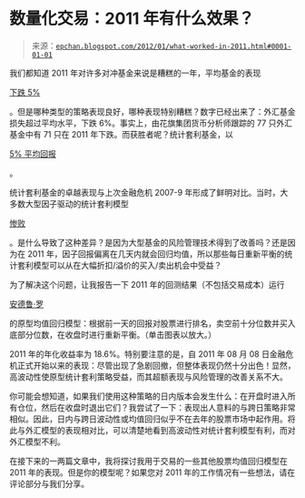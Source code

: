<!--yml

category: 未分类

date: 2024-05-12 19:02:09

-->

# 数量化交易：2011 年有什么效果？

> 来源：[`epchan.blogspot.com/2012/01/what-worked-in-2011.html#0001-01-01`](http://epchan.blogspot.com/2012/01/what-worked-in-2011.html#0001-01-01)

我们都知道 2011 年对许多对冲基金来说是糟糕的一年，平均基金的表现

[下跌 5%](http://online.wsj.com/article/SB10001424052970203806504577180941947811200.html)

。但是哪种类型的策略表现良好，哪种表现特别糟糕？数字已经出来了：外汇基金损失超过平均水平，下跌 6%。事实上，由花旗集团货币分析师跟踪的 77 只外汇基金中有 71 只在 2011 年下跌。而获胜者呢？统计套利基金，以

[5% 平均回报](http://www.bloomberg.com/news/2012-01-10/chase-coleman-channels-ancestor-stuyvesant-with-45-robertson-like-return.html)

。

统计套利基金的卓越表现与上次金融危机 2007-9 年形成了鲜明对比。当时，大多数大型因子驱动的统计套利模型

[惨败](http://epchan.blogspot.com/2007/08/readers-comment-on-quant-funds-losses.html)

。是什么导致了这种差异？是因为大型基金的风险管理技术得到了改善吗？还是因为在 2011 年，因子回报偏离在几天内就会回归均值，所以那些每日重新平衡的统计套利模型可以从在大幅折扣/溢价的买入/卖出机会中受益？

为了解决这个问题，让我报告一下 2011 年的回测结果（不包括交易成本）运行

[安德鲁·罗](http://epchan.blogspot.com/2007/10/how-mean-reversion-strategy-performed.html)

的原型均值回归模型：根据前一天的回报对股票进行排名，卖空前十分位数并买入底部分位数，在收盘时进行重新平衡。（单击图表以放大。）

2011 年的年化收益率为 18.6%。特别要注意的是，自 2011 年 08 月 08 日金融危机正式开始以来的表现：尽管出现了急剧回撤，但整体表现仍然十分出色！显然，高波动性使原型统计套利策略受益，而其超额表现与风险管理的改善关系不大。

你可能会想知道，如果我们使用这种策略的日内版本会发生什么：在开盘时进入所有仓位，然后在收盘时退出它们？我尝试了一下：表现出人意料的与跨日策略非常相似。因此，日内与跨日波动性或均值回归似乎不在去年的股票市场中起作用。将此与外汇模型的表现相对比，可以清楚地看到高波动性对统计套利模型有利，而对外汇模型不利。

在接下来的一两篇文章中，我将探讨我用于交易的一些其他股票均值回归模型在 2011 年的表现。但是你的模型呢？如果您对 2011 年的工作情况有一些想法，请在评论部分与我们分享。
